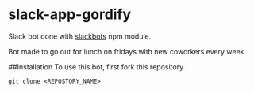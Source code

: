 # slack-app-gordify

Slack bot done with <a href="https://www.npmjs.com/package/slackbots">slackbots</a> npm module.

Bot made to go out for lunch on fridays with new coworkers every week.

##Installation
To use this bot, first fork this repository.

```
git clone <REPOSTORY_NAME>
```